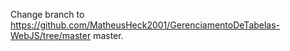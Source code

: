 Change branch to <href>https://github.com/MatheusHeck2001/GerenciamentoDeTabelas-WebJS/tree/master</href> master.
